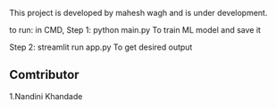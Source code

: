 This project is developed by mahesh wagh and is under development.

to run:
in CMD, 
Step 1: python main.py 
To train ML model and save it

Step 2: streamlit run app.py
To get desired output

## Comtributor 
1.Nandini Khandade